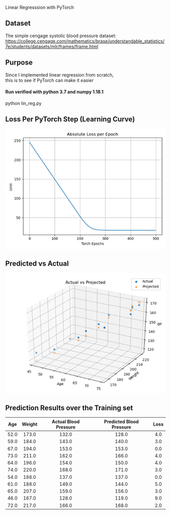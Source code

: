 Linear Regresssion with PyTorch

## Dataset
The simple cengage systolic blood pressure dataset:  
https://college.cengage.com/mathematics/brase/understandable_statistics/7e/students/datasets/mlr/frames/frame.html

## Purpose
Since I implemented linear regression from scratch,  
this is to see if PyTorch can make it easier

#### Run verified with python 3.7 and numpy 1.18.1
python lin_reg.py

## Loss Per PyTorch Step (Learning Curve)
![Loss per Tensorflow Step](plots/learning_curve.png)

## Predicted vs Actual
![Predicted vs Actual](plots/predicted_vs_actual.png)

## Prediction Results over the Training set

|Age|Weight|Actual Blood Pressure|Predicted Blood Pressure|Loss|
|:-------:|:---:|:--------------------:|:---------------------:|:----------:|
|52.0|173.0|132.0|128.0|4.0|
|59.0|184.0|143.0|140.0|3.0|
|67.0|194.0|153.0|153.0|0.0|
|73.0|211.0|162.0|166.0|4.0|
|64.0|196.0|154.0|150.0|4.0|
|74.0|220.0|168.0|171.0|3.0|
|54.0|188.0|137.0|137.0|0.0|
|61.0|188.0|149.0|144.0|5.0|
|65.0|207.0|159.0|156.0|3.0|
|46.0|167.0|128.0|119.0|9.0|
|72.0|217.0|166.0|168.0|2.0|

